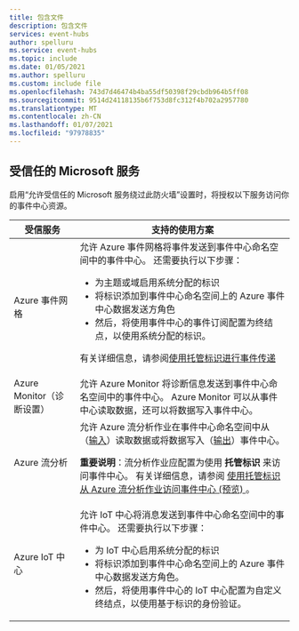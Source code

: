 ```yaml
---
title: 包含文件
description: 包含文件
services: event-hubs
author: spelluru
ms.service: event-hubs
ms.topic: include
ms.date: 01/05/2021
ms.author: spelluru
ms.custom: include file
ms.openlocfilehash: 743d7d46474b4ba55df50398f29cbdb964b5ff08
ms.sourcegitcommit: 9514d24118135b6f753d8fc312f4b702a2957780
ms.translationtype: MT
ms.contentlocale: zh-CN
ms.lasthandoff: 01/07/2021
ms.locfileid: "97978835"
---
```

## <a name="trusted-microsoft-services"></a>受信任的 Microsoft 服务
启用“允许受信任的 Microsoft 服务绕过此防火墙”设置时，将授权以下服务访问你的事件中心资源。

| 受信服务 | 支持的使用方案 | 
| --------------- | ------------------------- | 
| Azure 事件网格 | 允许 Azure 事件网格将事件发送到事件中心命名空间中的事件中心。 还需要执行以下步骤： <ul><li>为主题或域启用系统分配的标识</li><li>将标识添加到事件中心命名空间上的 Azure 事件中心数据发送方角色</li><li>然后，将使用事件中心的事件订阅配置为终结点，以使用系统分配的标识。</li></ul> <p>有关详细信息，请参阅[使用托管标识进行事件传递](../articles/event-grid/managed-service-identity.md)</p>|
| Azure Monitor（诊断设置） | 允许 Azure Monitor 将诊断信息发送到事件中心命名空间中的事件中心。 Azure Monitor 可以从事件中心读取数据，还可以将数据写入事件中心。 |
| Azure 流分析 | 允许 Azure 流分析作业在事件中心命名空间中从（[输入](../articles/stream-analytics/stream-analytics-add-inputs.md)）读取数据或将数据写入（[输出](../articles/stream-analytics/event-hubs-output.md)）事件中心。 <p>**重要说明**：流分析作业应配置为使用 **托管标识** 来访问事件中心。 有关详细信息，请参阅 [使用托管标识从 Azure 流分析作业访问事件中心 (预览) ](../articles/stream-analytics/event-hubs-managed-identity.md)。 </p>|
| Azure IoT 中心 | 允许 IoT 中心将消息发送到事件中心命名空间中的事件中心。 还需要执行以下步骤： <ul><li>为 IoT 中心启用系统分配的标识</li><li>将标识添加到事件中心命名空间上的 Azure 事件中心数据发送方角色。</li><li>然后，将使用事件中心的 IoT 中心配置为自定义终结点，以使用基于标识的身份验证。</li></ul>
